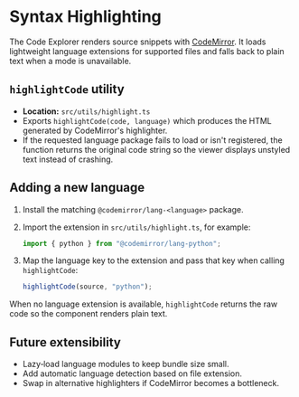 # Syntax Highlighting

The Code Explorer renders source snippets with [CodeMirror](https://codemirror.net/).
It loads lightweight language extensions for supported files and falls back to
plain text when a mode is unavailable.

## `highlightCode` utility

- **Location:** `src/utils/highlight.ts`
- Exports `highlightCode(code, language)` which produces the HTML generated by
  CodeMirror's highlighter.
- If the requested language package fails to load or isn't registered, the
  function returns the original code string so the viewer displays unstyled
  text instead of crashing.

## Adding a new language

1. Install the matching `@codemirror/lang-<language>` package.
2. Import the extension in `src/utils/highlight.ts`, for example:

   ```ts
   import { python } from "@codemirror/lang-python";
   ```

3. Map the language key to the extension and pass that key when calling
   `highlightCode`:

   ```ts
   highlightCode(source, "python");
   ```

When no language extension is available, `highlightCode` returns the raw code so
the component renders plain text.

## Future extensibility

- Lazy‑load language modules to keep bundle size small.
- Add automatic language detection based on file extension.
- Swap in alternative highlighters if CodeMirror becomes a bottleneck.


